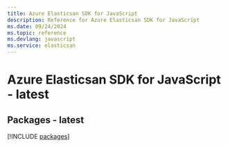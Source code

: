 ```yaml
---
title: Azure Elasticsan SDK for JavaScript
description: Reference for Azure Elasticsan SDK for JavaScript
ms.date: 09/24/2024
ms.topic: reference
ms.devlang: javascript
ms.service: elasticsan
---
```

# Azure Elasticsan SDK for JavaScript - latest
## Packages - latest
[!INCLUDE [packages](elasticsan-index.md)]
